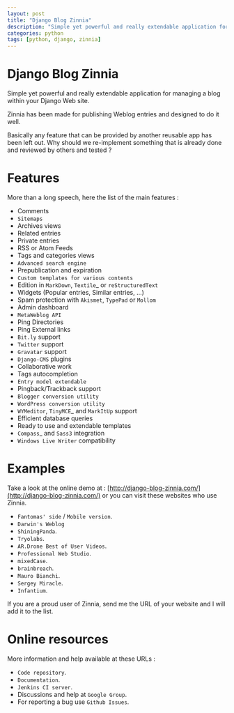 ```yaml
---
layout: post
title: "Django Blog Zinnia"
description: "Simple yet powerful and really extendable application for managing a blog"
categories: python 
tags: [python, django, zinnia]
---
```


Django Blog Zinnia
==================

Simple yet powerful and really extendable application for managing a blog
within your Django Web site.

Zinnia has been made for publishing Weblog entries and designed to do it well.

Basically any feature that can be provided by another reusable app has been
left out.
Why should we re-implement something that is already done and reviewed by
others and tested ?

Features
========

More than a long speech, here the list of the main features :

* Comments
* `Sitemaps`
* Archives views
* Related entries
* Private entries
* RSS or Atom Feeds
* Tags and categories views
* `Advanced search engine`
* Prepublication and expiration
* `Custom templates for various contents`
* Edition in `MarkDown`, `Textile`_ or `reStructuredText`
* Widgets (Popular entries, Similar entries, ...)
* Spam protection with `Akismet`, `TypePad` or `Mollom`
* Admin dashboard
* `MetaWeblog API`
* Ping Directories
* Ping External links
* `Bit.ly` support
* `Twitter` support
* `Gravatar` support
* `Django-CMS` plugins
* Collaborative work
* Tags autocompletion
* `Entry model extendable`
* Pingback/Trackback support
* `Blogger conversion utility`
* `WordPress conversion utility`
* `WYMeditor`, `TinyMCE`_ and `MarkItUp` support
* Efficient database queries
* Ready to use and extendable templates
* `Compass`_ and `Sass3` integration
* `Windows Live Writer` compatibility

Examples
========

Take a look at the online demo at : [http://django-blog-zinnia.com/](http://django-blog-zinnia.com/)
or you can visit these websites who use Zinnia.

* `Fantomas' side`  / `Mobile version`.
* `Darwin's Weblog`
* `ShiningPanda`.
* `Tryolabs`.
* `AR.Drone Best of User Videos`.
* `Professional Web Studio`.
* `mixedCase`.
* `brainbreach`.
* `Mauro Bianchi`.
* `Sergey Miracle`.
* `Infantium`.


If you are a proud user of Zinnia, send me the URL of your website and I
will add it to the list.

Online resources
================

More information and help available at these URLs :

* `Code repository`.
* `Documentation`.
* `Jenkins CI server`.
* Discussions and help at `Google Group`.
* For reporting a bug use `Github Issues`.


